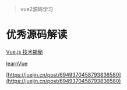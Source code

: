 > vue2源码学习

# 优秀源码解读
[Vue.js 技术揭秘](https://ustbhuangyi.github.io/vue-analysis/)

[learnVue](https://github.com/earWind/learnVue)

[https://juejin.cn/post/6949370458793836580](https://juejin.cn/post/6949370458793836580)